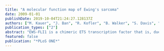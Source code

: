 ```yaml
---
title: "A molecular function map of Ewing's sarcoma"
date: 2009-01-01
publishDate: 2019-10-04T21:24:27.128137Z
authors: ["M. Kauer", "J. Ban", "R. Kofler", "B. Walker", "S. Davis", "P. Meltzer", "H. Kovar"]
publication_types: ["2"]
abstract: "EWS-FLI1 is a chimeric ETS transcription factor that is, due to a chromosomal rearrangement, specifically expressed in Ewing's sarcoma family tumors (ESFT) and is thought to initiate the development of the disease. Previous genomic profiling experiments have identified EWS-FLI1-regulated genes and genes that discriminate ESFT from other sarcomas, but so far a comprehensive analysis of EWS-FLI1-dependent molecular functions characterizing this aggressive cancer is lacking. In this study, a molecular function map of ESFT was constructed based on an integrative analysis of gene expression profiling experiments following EWS-FLI1 knockdown in a panel of five ESFT cell lines, and on gene expression data from the same platform of 59 primary ESFT. Out of 80 normal tissues tested, mesenchymal progenitor cells (MPC) were found to fit the hypothesis that EWS-FLI1 is the driving transcriptional force in ESFT best and were therefore used as the reference tissue for the construction of the molecular function map. The interrelations of molecular pathways were visualized by measuring the similarity among annotated gene functions by gene sharing. The molecular function map highlighted distinct clusters of activities for EWS-FLI1 regulated genes in ESFT and revealed a striking difference between EWS-FLI1 up- and down-regulated genes: EWS-FLI1 induced genes mainly belong to cell cycle regulation, proliferation, and response to DNA damage, while repressed genes were associated with differentiation and cell communication. This study revealed that EWS-FLI1 combines by distinct molecular mechanisms two important functions of cellular transformation in one protein, growth promotion and differentiation blockage. By taking MPC as a reference tissue, a significant EWS-FLI1 signature was discovered in ESFT that only partially overlapped with previously published EWS-FLI1-dependent gene expression patterns, identifying a series of novel targets for the chimeric protein in ESFT. Our results may guide target selection for future ESFT specific therapies."
featured: false
publication: "*PLoS ONE*"
---
```


